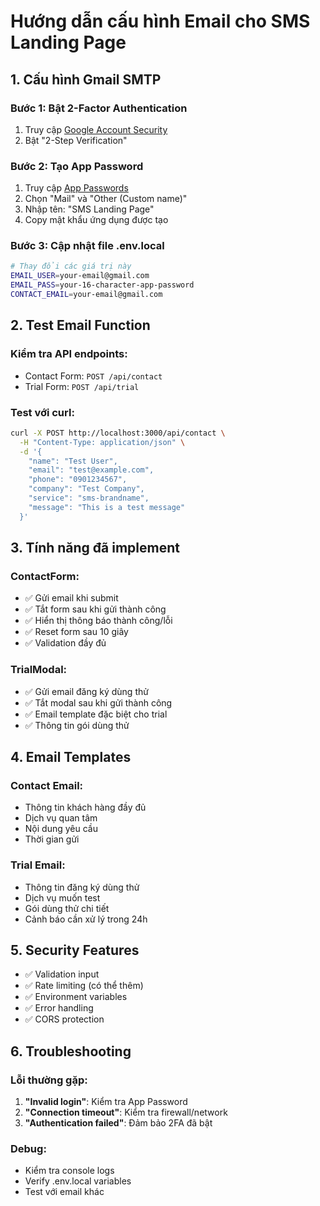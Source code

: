 # Hướng dẫn cấu hình Email cho SMS Landing Page

## 1. Cấu hình Gmail SMTP

### Bước 1: Bật 2-Factor Authentication
1. Truy cập [Google Account Security](https://myaccount.google.com/security)
2. Bật "2-Step Verification"

### Bước 2: Tạo App Password
1. Truy cập [App Passwords](https://myaccount.google.com/apppasswords)
2. Chọn "Mail" và "Other (Custom name)"
3. Nhập tên: "SMS Landing Page"
4. Copy mật khẩu ứng dụng được tạo

### Bước 3: Cập nhật file .env.local
```bash
# Thay đổi các giá trị này
EMAIL_USER=your-email@gmail.com
EMAIL_PASS=your-16-character-app-password
CONTACT_EMAIL=your-email@gmail.com
```

## 2. Test Email Function

### Kiểm tra API endpoints:
- Contact Form: `POST /api/contact`
- Trial Form: `POST /api/trial`

### Test với curl:
```bash
curl -X POST http://localhost:3000/api/contact \
  -H "Content-Type: application/json" \
  -d '{
    "name": "Test User",
    "email": "test@example.com",
    "phone": "0901234567",
    "company": "Test Company",
    "service": "sms-brandname",
    "message": "This is a test message"
  }'
```

## 3. Tính năng đã implement

### ContactForm:
- ✅ Gửi email khi submit
- ✅ Tắt form sau khi gửi thành công
- ✅ Hiển thị thông báo thành công/lỗi
- ✅ Reset form sau 10 giây
- ✅ Validation đầy đủ

### TrialModal:
- ✅ Gửi email đăng ký dùng thử
- ✅ Tắt modal sau khi gửi thành công
- ✅ Email template đặc biệt cho trial
- ✅ Thông tin gói dùng thử

## 4. Email Templates

### Contact Email:
- Thông tin khách hàng đầy đủ
- Dịch vụ quan tâm
- Nội dung yêu cầu
- Thời gian gửi

### Trial Email:
- Thông tin đăng ký dùng thử
- Dịch vụ muốn test
- Gói dùng thử chi tiết
- Cảnh báo cần xử lý trong 24h

## 5. Security Features

- ✅ Validation input
- ✅ Rate limiting (có thể thêm)
- ✅ Environment variables
- ✅ Error handling
- ✅ CORS protection

## 6. Troubleshooting

### Lỗi thường gặp:
1. **"Invalid login"**: Kiểm tra App Password
2. **"Connection timeout"**: Kiểm tra firewall/network
3. **"Authentication failed"**: Đảm bảo 2FA đã bật

### Debug:
- Kiểm tra console logs
- Verify .env.local variables
- Test với email khác
